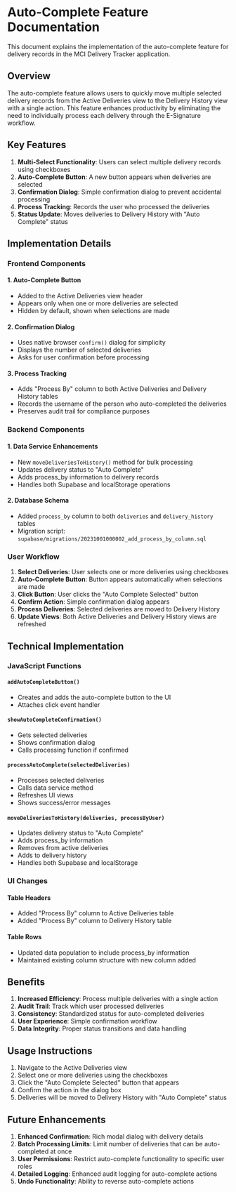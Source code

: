 # Auto-Complete Feature Documentation

This document explains the implementation of the auto-complete feature for delivery records in the MCI Delivery Tracker application.

## Overview

The auto-complete feature allows users to quickly move multiple selected delivery records from the Active Deliveries view to the Delivery History view with a single action. This feature enhances productivity by eliminating the need to individually process each delivery through the E-Signature workflow.

## Key Features

1. **Multi-Select Functionality**: Users can select multiple delivery records using checkboxes
2. **Auto-Complete Button**: A new button appears when deliveries are selected
3. **Confirmation Dialog**: Simple confirmation dialog to prevent accidental processing
4. **Process Tracking**: Records the user who processed the deliveries
5. **Status Update**: Moves deliveries to Delivery History with "Auto Complete" status

## Implementation Details

### Frontend Components

#### 1. Auto-Complete Button
- Added to the Active Deliveries view header
- Appears only when one or more deliveries are selected
- Hidden by default, shown when selections are made

#### 2. Confirmation Dialog
- Uses native browser `confirm()` dialog for simplicity
- Displays the number of selected deliveries
- Asks for user confirmation before processing

#### 3. Process Tracking
- Adds "Process By" column to both Active Deliveries and Delivery History tables
- Records the username of the person who auto-completed the deliveries
- Preserves audit trail for compliance purposes

### Backend Components

#### 1. Data Service Enhancements
- New `moveDeliveriesToHistory()` method for bulk processing
- Updates delivery status to "Auto Complete"
- Adds process_by information to delivery records
- Handles both Supabase and localStorage operations

#### 2. Database Schema
- Added `process_by` column to both `deliveries` and `delivery_history` tables
- Migration script: `supabase/migrations/20231001000002_add_process_by_column.sql`

### User Workflow

1. **Select Deliveries**: User selects one or more deliveries using checkboxes
2. **Auto-Complete Button**: Button appears automatically when selections are made
3. **Click Button**: User clicks the "Auto Complete Selected" button
4. **Confirm Action**: Simple confirmation dialog appears
5. **Process Deliveries**: Selected deliveries are moved to Delivery History
6. **Update Views**: Both Active Deliveries and Delivery History views are refreshed

## Technical Implementation

### JavaScript Functions

#### `addAutoCompleteButton()`
- Creates and adds the auto-complete button to the UI
- Attaches click event handler

#### `showAutoCompleteConfirmation()`
- Gets selected deliveries
- Shows confirmation dialog
- Calls processing function if confirmed

#### `processAutoComplete(selectedDeliveries)`
- Processes selected deliveries
- Calls data service method
- Refreshes UI views
- Shows success/error messages

#### `moveDeliveriesToHistory(deliveries, processByUser)`
- Updates delivery status to "Auto Complete"
- Adds process_by information
- Removes from active deliveries
- Adds to delivery history
- Handles both Supabase and localStorage

### UI Changes

#### Table Headers
- Added "Process By" column to Active Deliveries table
- Added "Process By" column to Delivery History table

#### Table Rows
- Updated data population to include process_by information
- Maintained existing column structure with new column added

## Benefits

1. **Increased Efficiency**: Process multiple deliveries with a single action
2. **Audit Trail**: Track which user processed deliveries
3. **Consistency**: Standardized status for auto-completed deliveries
4. **User Experience**: Simple confirmation workflow
5. **Data Integrity**: Proper status transitions and data handling

## Usage Instructions

1. Navigate to the Active Deliveries view
2. Select one or more deliveries using the checkboxes
3. Click the "Auto Complete Selected" button that appears
4. Confirm the action in the dialog box
5. Deliveries will be moved to Delivery History with "Auto Complete" status

## Future Enhancements

1. **Enhanced Confirmation**: Rich modal dialog with delivery details
2. **Batch Processing Limits**: Limit number of deliveries that can be auto-completed at once
3. **User Permissions**: Restrict auto-complete functionality to specific user roles
4. **Detailed Logging**: Enhanced audit logging for auto-complete actions
5. **Undo Functionality**: Ability to reverse auto-complete actions
